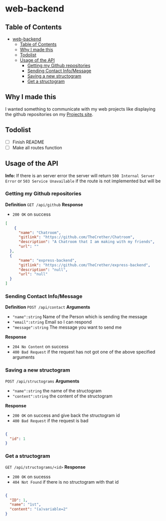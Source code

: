 # web-backend

## Table of Contents

- [web-backend](#web-backend)
  - [Table of Contents](#table-of-contents)
  - [Why I made this](#why-i-made-this)
  - [Todolist](#todolist)
  - [Usage of the API](#usage-of-the-api)
    - [Getting my Github repositories](#getting-my-github-repositories)
    - [Sending Contact Info/Message](#sending-contact-infomessage)
    - [Saving a new structogram](#saving-a-new-structogram)
    - [Get a structogram](#get-a-structogram)

## Why I made this

I wanted something to communicate with my web projects like displaying the github repositories on my [Projects site][1].

## Todolist

- [ ] Finish README
- [ ] Make all routes function

## Usage of the API

**Info:** If there is an server error the server will return `500 Internal Server Error` or `503 Service Unavailable` if the route is not implemented but will be

### Getting my Github repositories

**Definition**
`GET /api/github`
**Response**

- `200 OK` on success

```json
[
    {
      "name": "Chatroom",
      "gitlink": "https://github.com/TheCrether/Chatroom",
      "description": "A Chatroom that I am making with my friends",
      "url": ""
  },
  {
      "name": "express-backend",
      "gitlink": "https://github.com/TheCrether/express-backend",
      "description": "null",
      "url": "null"
  }
]
```

### Sending Contact Info/Message

**Definition**
`POST /api/contact`
**Arguments**

- `"name":string` Name of the Person which is sending the message
- `"email":string` Email so I can respond
- `"message":string` The message you want to send me

**Response**

- `204 No Content` on success
- `400 Bad Request` if the request has not got one of the above specified arguments

### Saving a new structogram

`POST /api/structograms`
**Arguments**

- `"name":string` the name of the structogram
- `"content":string` the content of the structogram

**Response**

- `200 OK` on success and give back the structogram id
- `400 Bad Request` if the request is bad

```json

{
  "id": 1
}
```

### Get a structogram

`GET /api/structograms/<id>`
**Response**

- `200 OK` on sucesss
- `404 Not Found` if there is no structogram with that id

```json

{
  "ID": 1,
  "name": "1st",
  "content": "(a)variable=2"
}
```

[1]: http://thecrether.at/projects
